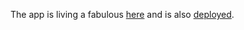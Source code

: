 The app is living a fabulous [here](https://github.com/irenenikk/bloglist-frontend) and is also [deployed](bloglist-app.herokuapp.com).
